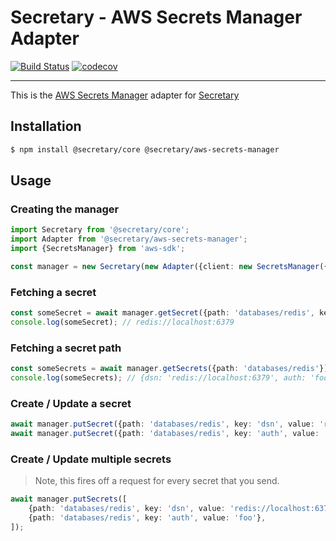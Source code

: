 # Secretary - AWS Secrets Manager Adapter
[![Build Status](https://travis-ci.org/secretarysecrets/node-aws-secrets-manager.svg?branch=master)](https://travis-ci.org/secretarysecrets/node-aws-secrets-manager)
[![codecov](https://codecov.io/gh/secretarysecrets/node-aws-secrets-manager/branch/master/graph/badge.svg)](https://codecov.io/gh/secretarysecrets/node-aws-secrets-manager)

___

This is the [AWS Secrets Manager](https://aws.amazon.com/secrets-manager/) adapter for [Secretary](https://github.com/secretarysecrets/node)

## Installation 

```bash
$ npm install @secretary/core @secretary/aws-secrets-manager
```

## Usage

### Creating the manager
```typescript
import Secretary from '@secretary/core';
import Adapter from '@secretary/aws-secrets-manager';
import {SecretsManager} from 'aws-sdk';

const manager = new Secretary(new Adapter({client: new SecretsManager({region: 'us-east-1'})}));
```

### Fetching a secret

```typescript
const someSecret = await manager.getSecret({path: 'databases/redis', key: 'dsn'});
console.log(someSecret); // redis://localhost:6379
```

### Fetching a secret path

```typescript
const someSecrets = await manager.getSecrets({path: 'databases/redis'});
console.log(someSecrets); // {dsn: 'redis://localhost:6379', auth: 'foo'}
```

### Create / Update a secret

```typescript
await manager.putSecret({path: 'databases/redis', key: 'dsn', value: 'redis://localhost:6379'});
await manager.putSecret({path: 'databases/redis', key: 'auth', value: 'foo'});
```

### Create / Update multiple secrets

> Note, this fires off a request for every secret that you send. 


```typescript
await manager.putSecrets([
    {path: 'databases/redis', key: 'dsn', value: 'redis://localhost:6379'},
    {path: 'databases/redis', key: 'auth', value: 'foo'},
]);
```
